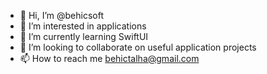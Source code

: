 - 👋 Hi, I’m @behicsoft
- 👀 I’m interested in applications
- 🌱 I’m currently learning SwiftUI
- 💞️ I’m looking to collaborate on useful application projects
- 📫 How to reach me behictalha@gmail.com

<!---
behicsoft/behicsoft is a ✨ special ✨ repository because its `README.md` (this file) appears on your GitHub profile.
You can click the Preview link to take a look at your changes.
--->
